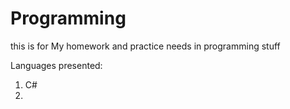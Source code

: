 # Programming
this is for My homework and practice needs in programming stuff

Languages presented:
1. C#
2. 